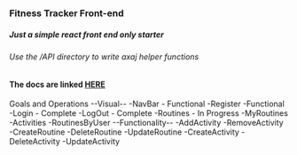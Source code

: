 ### Fitness Tracker Front-end

##### Just a simple react front end only starter

###### Use the /API directory to write axaj helper functions

#### The docs are linked [HERE](http://fitnesstrac-kr.herokuapp.com/docs/)

Goals and Operations
--Visual--
-NavBar - Functional
-Register -Functional
-Login - Complete
-LogOut - Complete
-Routines - In Progress
-MyRoutines
-Activities
-RoutinesByUser
--Functionality--
-AddActivity
-RemoveActivity
-CreateRoutine
-DeleteRoutine
-UpdateRoutine
-CreateActivity
-DeleteActivity
-UpdateActivity
